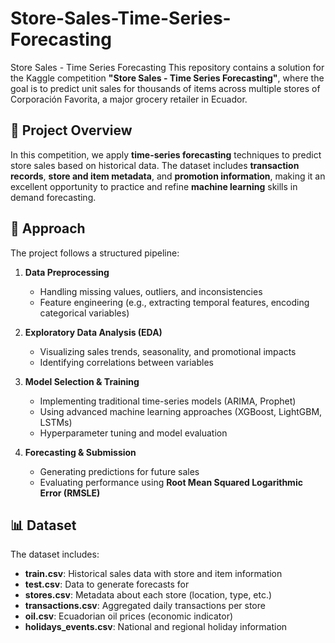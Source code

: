 # Store-Sales-Time-Series-Forecasting
Store Sales - Time Series Forecasting
This repository contains a solution for the Kaggle competition **"Store Sales - Time Series Forecasting"**, where the goal is to predict unit sales for thousands of items across multiple stores of Corporación Favorita, a major grocery retailer in Ecuador.

## 📌 Project Overview

In this competition, we apply **time-series forecasting** techniques to predict store sales based on historical data. The dataset includes **transaction records**, **store and item metadata**, and **promotion information**, making it an excellent opportunity to practice and refine **machine learning** skills in demand forecasting.

## 🚀 Approach

The project follows a structured pipeline:

1. **Data Preprocessing**  
   - Handling missing values, outliers, and inconsistencies  
   - Feature engineering (e.g., extracting temporal features, encoding categorical variables)  

2. **Exploratory Data Analysis (EDA)**  
   - Visualizing sales trends, seasonality, and promotional impacts  
   - Identifying correlations between variables  

3. **Model Selection & Training**  
   - Implementing traditional time-series models (ARIMA, Prophet)  
   - Using advanced machine learning approaches (XGBoost, LightGBM, LSTMs)  
   - Hyperparameter tuning and model evaluation  

4. **Forecasting & Submission**  
   - Generating predictions for future sales  
   - Evaluating performance using **Root Mean Squared Logarithmic Error (RMSLE)**  

## 📊 Dataset

The dataset includes:
- **train.csv**: Historical sales data with store and item information  
- **test.csv**: Data to generate forecasts for  
- **stores.csv**: Metadata about each store (location, type, etc.)  
- **transactions.csv**: Aggregated daily transactions per store  
- **oil.csv**: Ecuadorian oil prices (economic indicator)  
- **holidays_events.csv**: National and regional holiday information
